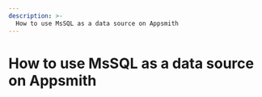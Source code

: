 ```yaml
---
description: >-
  How to use MsSQL as a data source on Appsmith
---
```


# How to use MsSQL as a data source on Appsmith

